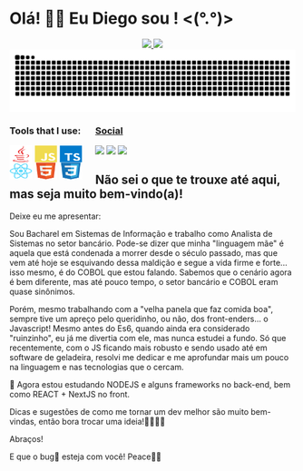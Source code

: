 <h1> Olá! 👋🏾  Eu Diego sou ! <(°.°)> </h1>

<div align="center">
  <a href="https://github.com/DiegoOmegablackMoraes">
  <img height="180em" src="https://github-readme-stats.vercel.app/api?username=DiegoOmegablackMoraes&show_icons=true&theme=codeSTACKr&include_all_commits=true&count_private=true"/>
  <img height="180em" src="https://github-readme-stats.vercel.app/api/top-langs/?username=DiegoOmegablackMoraes&layout=compact&langs_count=7&theme=codeSTACKr"/>

  <picture align="center">
    <source media="(prefers-color-scheme: dark)" srcset="https://raw.githubusercontent.com/DiegoOmegablackMoraes/DiegoOmegablackMoraes/output/github-contribution-grid-snake-dark.svg">
    <source media="(prefers-color-scheme: light)" srcset="https://raw.githubusercontent.com/DiegoOmegablackMoraes/DiegoOmegablackMoraes/output/github-contribution-grid-snake-dark.svg">
    <img align="center" alt="github contribution grid snake animation" src="https://raw.githubusercontent.com/DiegoOmegablackMoraes/DiegoOmegablackMoraes/output/github-contribution-grid-snake.svg">
  </picture>
</div>
    
<div style="float: left; width: 30%;">
  <h3> Tools that I use: </h3>
  <img align="center" alt="Omega-Java" height="30" width="40" src="https://raw.githubusercontent.com/devicons/devicon/master/icons/java/java-plain.svg">
  <img align="center" alt="Omega-Js" height="30" width="40" src="https://raw.githubusercontent.com/devicons/devicon/master/icons/javascript/javascript-plain.svg">
  <img align="center" alt="Omega-Ts" height="30" width="40" src="https://raw.githubusercontent.com/devicons/devicon/master/icons/typescript/typescript-plain.svg">
  <img align="center" alt="Omega-React" height="30" width="40" src="https://raw.githubusercontent.com/devicons/devicon/master/icons/react/react-original.svg">
  <img align="center" alt="Omega-HTML" height="30" width="40" src="https://raw.githubusercontent.com/devicons/devicon/master/icons/html5/html5-original.svg">
  <img align="center" alt="Omega-CSS" height="30" width="40" src="https://raw.githubusercontent.com/devicons/devicon/master/icons/css3/css3-original.svg">
</div>

<div> 
  <h3> Social </h3>
  <a href="https://www.instagram.com/diegotheblack/" target="_blank"><img src="https://img.shields.io/badge/-Instagram-%23E4405F?style=for-the-badge&logo=instagram&logoColor=white" target="_blank"></a>
  <a href = "mailto:diego7cardoso@gmail.com"><img src="https://img.shields.io/badge/-Gmail-%23333?style=for-the-badge&logo=gmail&logoColor=white" target="_blank"></a>
  <a href="https://www.linkedin.com/in/diego-cardoso-moraes-0b04234b/" target="_blank"><img src="https://img.shields.io/badge/-LinkedIn-%230077B5?style=for-the-badge&logo=linkedin&logoColor=white" target="_blank"></a>  
</div>


## Não sei o que te trouxe até aqui, mas seja muito bem-vindo(a)!
  
  
  Deixe eu me apresentar: 
   
  Sou Bacharel em Sistemas de Informação e trabalho como Analista de Sistemas no setor bancário.
  Pode-se dizer que minha "linguagem mãe" é aquela que está condenada a morrer desde o século passado, mas que vem até hoje se esquivando dessa maldição e segue a vida firme e forte... isso mesmo, é do COBOL que estou falando.
  Sabemos que o cenário agora é bem diferente, mas até pouco tempo, o setor bancário e COBOL eram quase sinônimos.

  Porém, mesmo trabalhando com a "velha panela que faz comida boa", sempre tive um apreço pelo queridinho, ou não, dos front-enders... o Javascript! Mesmo antes do Es6, quando ainda era considerado "ruinzinho", eu já me divertia com ele, mas nunca estudei a fundo.
  Só que recentemente, com o JS ficando mais robusto e sendo usado até em software de geladeira, resolvi me dedicar e me aprofundar mais um pouco na linguagem e nas tecnologias que o cercam.
  
  
🌱 Agora estou estudando NODEJS e alguns frameworks no back-end, bem como REACT + NextJS no front.

Dicas e sugestões de como me tornar um dev melhor são muito bem-vindas, então bora trocar uma ideia!🤜🏾🤛🏾

Abraços!

E que o bug🐞 esteja com você! Peace✌🏾
<!---
DiegoOmegablackMoraes/DiegoOmegablackMoraes is a ✨ special ✨ repository because its `README.md` (this file) appears on your GitHub profile.
You can click the Preview link to take a look at your changes.
--->
